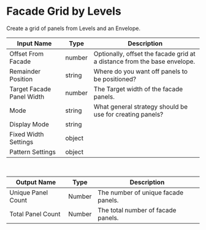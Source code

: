 

# Facade Grid by Levels

Create a grid of panels from Levels and an Envelope.

|Input Name|Type|Description|
|---|---|---|
|Offset From Facade|number|Optionally, offset the facade grid at a distance from the base envelope.|
|Remainder Position|string|Where do you want off panels to be positioned?|
|Target Facade Panel Width|number|The Target width of the facade panels.|
|Mode|string|What general strategy should be use for creating panels?|
|Display Mode|string||
|Fixed Width Settings|object||
|Pattern Settings|object||


<br>

|Output Name|Type|Description|
|---|---|---|
|Unique Panel Count|Number|The number of unique facade panels.|
|Total Panel Count|Number|The total number of facade panels.|

